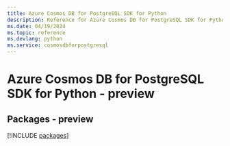 ```yaml
---
title: Azure Cosmos DB for PostgreSQL SDK for Python
description: Reference for Azure Cosmos DB for PostgreSQL SDK for Python
ms.date: 04/19/2024
ms.topic: reference
ms.devlang: python
ms.service: cosmosdbforpostgresql
---
```

# Azure Cosmos DB for PostgreSQL SDK for Python - preview
## Packages - preview
[!INCLUDE [packages](cosmos-db-for-postgresql-index.md)]